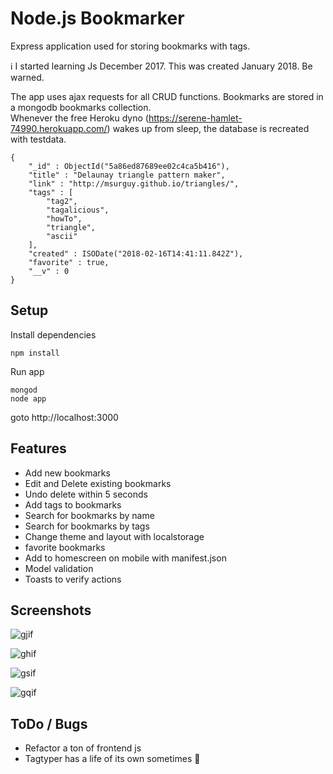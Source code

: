 # Node.js Bookmarker
Express application used for storing bookmarks with tags.  

:information_source: I started learning Js December 2017. This was created January 2018. Be warned.

The app uses ajax requests for all CRUD functions. Bookmarks are stored in a mongodb bookmarks collection.  
Whenever the free Heroku dyno (https://serene-hamlet-74990.herokuapp.com/) wakes up from sleep, the database is recreated with testdata.  
```
{
    "_id" : ObjectId("5a86ed87689ee02c4ca5b416"),
    "title" : "Delaunay triangle pattern maker",
    "link" : "http://msurguy.github.io/triangles/",
    "tags" : [
        "tag2",
        "tagalicious",
        "howTo",
        "triangle",
        "ascii"
    ],
    "created" : ISODate("2018-02-16T14:41:11.842Z"),
    "favorite" : true,
    "__v" : 0
}
```

## Setup
Install dependencies
```
npm install
```

Run app
```
mongod
node app
```
goto http://localhost:3000

## Features
- Add new bookmarks
- Edit and Delete existing bookmarks
- Undo delete within 5 seconds
- Add tags to bookmarks
- Search for bookmarks by name
- Search for bookmarks by tags
- Change theme and layout with localstorage
- favorite bookmarks
- Add to homescreen on mobile with manifest.json
- Model validation
- Toasts to verify actions

## Screenshots
![gjif](https://user-images.githubusercontent.com/33398703/37847353-dde75a56-2ed0-11e8-943a-e8eebaca0d5c.gif)

![ghif](https://user-images.githubusercontent.com/33398703/37847389-fa203198-2ed0-11e8-92a8-6910fd58c40c.gif)

![gsif](https://user-images.githubusercontent.com/33398703/37847425-18ee9308-2ed1-11e8-98ac-4aea863258bf.gif)

![gqif](https://user-images.githubusercontent.com/33398703/37847434-1fa3ed1a-2ed1-11e8-95f4-e33cef122ce9.gif)


## ToDo / Bugs
- Refactor a ton of frontend js
- Tagtyper has a life of its own sometimes :poop:
